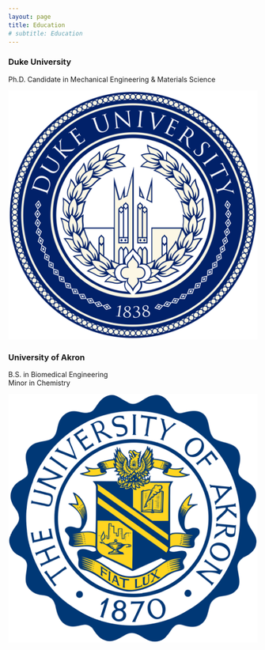 ```yaml
---
layout: page
title: Education
# subtitle: Education
---
```



### Duke University
Ph.D. Candidate in Mechanical Engineering & Materials Science

![Duke University logo](/Duke.png)

### University of Akron
B.S. in Biomedical Engineering  
Minor in Chemistry  

![University of Akron Logo](/Akron.png)
